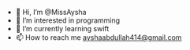 - 👋 Hi, I’m @MissAysha
- 👀 I’m interested in programming
- 🌱 I’m currently learning swift
- 📫 How to reach me ayshaabdullah414@gmail.com

<!---
MissAysha/MissAysha is a ✨ special ✨ repository because its `README.md` (this file) appears on your GitHub profile.
You can click the Preview link to take a look at your changes.
--->
